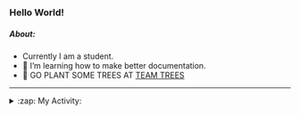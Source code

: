 ### Hello World!

##### About:
- Currently I am a student.
- 🌱 I’m learning how to make better documentation.
- 🌱 GO PLANT SOME TREES AT [TEAM TREES](https://teamtrees.org/)

---
<details>
  <summary>:zap: My Activity:</summary>
  
<!--START_SECTION:waka-->
![Code Time](http://img.shields.io/badge/Code%20Time-1%2C250%20hrs%2041%20mins-blue)

**I'm a Night 🦉** 

```text
🌞 Morning                2114 commits        ███░░░░░░░░░░░░░░░░░░░░░░   10.35 % 
🌆 Daytime                6769 commits        ████████░░░░░░░░░░░░░░░░░   33.15 % 
🌃 Evening                5897 commits        ███████░░░░░░░░░░░░░░░░░░   28.88 % 
🌙 Night                  5642 commits        ███████░░░░░░░░░░░░░░░░░░   27.63 % 
```
📅 **I'm Most Productive on Wednesday** 

```text
Monday                   2777 commits        ███░░░░░░░░░░░░░░░░░░░░░░   13.60 % 
Tuesday                  2814 commits        ███░░░░░░░░░░░░░░░░░░░░░░   13.78 % 
Wednesday                4797 commits        ██████░░░░░░░░░░░░░░░░░░░   23.49 % 
Thursday                 2709 commits        ███░░░░░░░░░░░░░░░░░░░░░░   13.27 % 
Friday                   2242 commits        ███░░░░░░░░░░░░░░░░░░░░░░   10.98 % 
Saturday                 1770 commits        ██░░░░░░░░░░░░░░░░░░░░░░░   08.67 % 
Sunday                   3313 commits        ████░░░░░░░░░░░░░░░░░░░░░   16.22 % 
```


📊 **This Week I Spent My Time On** 

```text
🔥 Editors: 
IntelliJ                 1 hr 11 mins        ████████████████████████░   94.98 % 
Android Studio           3 mins              █░░░░░░░░░░░░░░░░░░░░░░░░   05.02 % 

🐱‍💻 Projects: 
library_management_system42 mins             ██████████████░░░░░░░░░░░   57.22 % 
microservices-demo       27 mins             █████████░░░░░░░░░░░░░░░░   36.60 % 
e-wallet                 3 mins              █░░░░░░░░░░░░░░░░░░░░░░░░   04.88 % 
Unknown Project          0 secs              ░░░░░░░░░░░░░░░░░░░░░░░░░   01.16 % 
swagstore                0 secs              ░░░░░░░░░░░░░░░░░░░░░░░░░   00.09 % 
```


 Last Updated on 14/11/2023 23:12:27 UTC
<!--END_SECTION:waka-->
</details>
